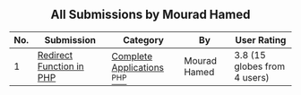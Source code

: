 ﻿<div align="center">

## All Submissions by Mourad Hamed

</div>

No.  | Submission | Category | By   | User Rating
---- | ---------- | -------- | ---- | -----------
1 | [Redirect Function in PHP<br />](https://github.com/Planet-Source-Code/mourad-hamed-redirect-function-in-php__8-618) | [Complete Applications<br /><sup>PHP</sup>](../ByCategory/complete-applications__8-7.md) | Mourad Hamed | 3.8 (15 globes from 4 users)

